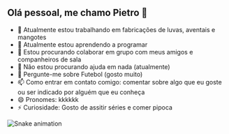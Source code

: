 ## Olá pessoal, me chamo Pietro 👋

- 🔭 Atualmente estou trabalhando em fabricações de luvas, aventais e mangotes
- 🌱 Atualmente estou aprendendo a programar
- 👯 Estou procurando colaborar em grupo com meus amigos e companheiros de sala
- 🤔 Não estou procurando ajuda em nada (atualmente)
- 💬 Pergunte-me sobre Futebol (gosto muito)
- 📫 Como entrar em contato comigo: comentar sobre algo que eu goste ou ser indicado por alguém que eu conheça
- 😄 Pronomes: kkkkkk
- ⚡ Curiosidade: Gosto de assitir séries e comer pipoca

![Snake animation](https://github.com/seu-usuário-aqui/seu-usuário-aqui/blob/output/github-contribution-grid-snake.svg)
